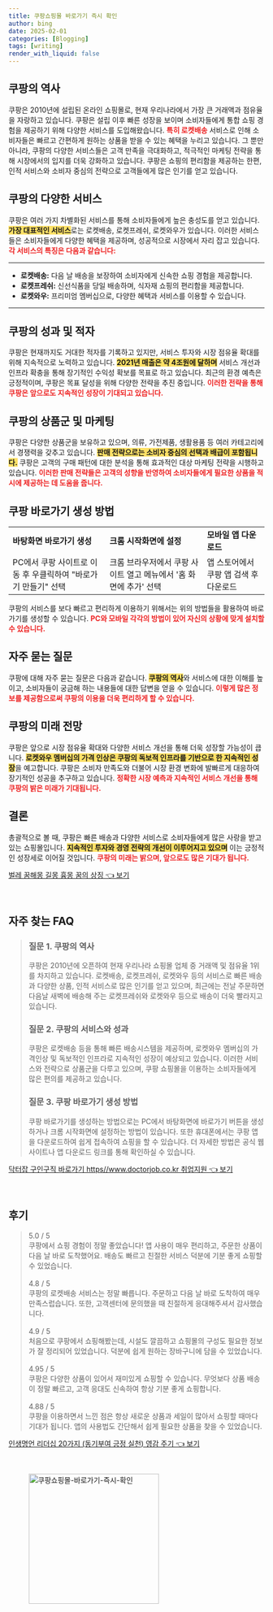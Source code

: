 ```yaml
---
title: 쿠팡쇼핑몰 바로가기 즉시 확인
author: bing
date: 2025-02-01
categories: [Blogging]
tags: [writing]
render_with_liquid: false
---
```



<h2 id='쿠팡의 역사'>쿠팡의 역사</h2>

<p>쿠팡은 2010년에 설립된 온라인 쇼핑몰로, 현재 우리나라에서 가장 큰 거래액과 점유율을 자랑하고 있습니다. 쿠팡은 설립 이후 빠른 성장을 보이며 소비자들에게 통합 쇼핑 경험을 제공하기 위해 다양한 서비스를 도입해왔습니다. <b><span style="color: #ee2323;">특히 로켓배송</span></b> 서비스로 인해 소비자들은 빠르고 간편하게 원하는 상품을 받을 수 있는 혜택을 누리고 있습니다. 그 뿐만 아니라, 쿠팡의 다양한 서비스들은 고객 만족을 극대화하고, 적극적인 마케팅 전략을 통해 시장에서의 입지를 더욱 강화하고 있습니다. 쿠팡은 쇼핑의 편리함을 제공하는 한편, 인적 서비스와 소비자 중심의 전략으로 고객들에게 많은 인기를 얻고 있습니다.</p>

<h2 id='쿠팡의 다양한 서비스'>쿠팡의 다양한 서비스</h2>

<p>쿠팡은 여러 가지 차별화된 서비스를 통해 소비자들에게 높은 충성도를 얻고 있습니다. <b><span style="background-color: #ffe066;">가장 대표적인 서비스</span></b>로는 로켓배송, 로켓프레쉬, 로켓와우가 있습니다. 이러한 서비스들은 소비자들에게 다양한 혜택을 제공하며, 성공적으로 시장에서 자리 잡고 있습니다. <b><span style="color: #ee2323;">각 서비스의 특징은 다음과 같습니다:</span></b></p>

<hr />

<ul>
    <li><b>로켓배송:</b> 다음 날 배송을 보장하여 소비자에게 신속한 쇼핑 경험을 제공합니다.</li>
    <li><b>로켓프레쉬:</b> 신선식품을 당일 배송하며, 식자재 쇼핑의 편리함을 제공합니다.</li>
    <li><b>로켓와우:</b> 프리미엄 멤버십으로, 다양한 혜택과 서비스를 이용할 수 있습니다.</li>
</ul>

<hr />

<h2 id='쿠팡의 성과 및 적자'>쿠팡의 성과 및 적자</h2>

<p>쿠팡은 현재까지도 거대한 적자를 기록하고 있지만, 서비스 투자와 시장 점유율 확대를 위해 지속적으로 노력하고 있습니다. <b><span style="background-color: #ffe066;">2021년 매출은 약 4조원에 달하며</span></b> 서비스 개선과 인프라 확충을 통해 장기적인 수익성 확보를 목표로 하고 있습니다. 최근의 환경 예측은 긍정적이며, 쿠팡은 목표 달성을 위해 다양한 전략을 추진 중입니다. <b><span style="color: #ee2323;">이러한 전략을 통해 쿠팡은 앞으로도 지속적인 성장이 기대되고 있습니다.</span></b></p>

<h2 id='쿠팡의 상품군 및 마케팅'>쿠팡의 상품군 및 마케팅</h2>

<p>쿠팡은 다양한 상품군을 보유하고 있으며, 의류, 가전제품, 생활용품 등 여러 카테고리에서 경쟁력을 갖추고 있습니다. <b><span style="background-color: #ffe066;">판매 전략으로는 소비자 중심의 선택과 배급이 포함됩니다.</span></b> 쿠팡은 고객의 구매 패턴에 대한 분석을 통해 효과적인 대상 마케팅 전략을 시행하고 있습니다. <b><span style="color: #ee2323;">이러한 판매 전략들은 고객의 성향을 반영하여 소비자들에게 필요한 상품을 적시에 제공하는 데 도움을 줍니다.</span></b></p>

<h2 id='쿠팡 바로가기 생성 방법'>쿠팡 바로가기 생성 방법</h2>

<table>
    <tr>
        <td><b>바탕화면 바로가기 생성</b></td>
        <td><b>크롬 시작화면에 설정</b></td>
        <td><b>모바일 앱 다운로드</b></td>
    </tr>
    <tr>
        <td>PC에서 쿠팡 사이트로 이동 후 우클릭하여 "바로가기 만들기" 선택</td>
        <td>크롬 브라우저에서 쿠팡 사이트 열고 메뉴에서 '홈 화면에 추가' 선택</td>
        <td>앱 스토어에서 쿠팡 앱 검색 후 다운로드</td>
    </tr>
</table>

<p>쿠팡의 서비스를 보다 빠르고 편리하게 이용하기 위해서는 위의 방법들을 활용하여 바로가기를 생성할 수 있습니다. <b><span style="color: #ee2323;">PC와 모바일 각각의 방법이 있어 자신의 상황에 맞게 설치할 수 있습니다.</span></b></p>

<h2 id='자주 묻는 질문'>자주 묻는 질문</h2>

<p>쿠팡에 대해 자주 묻는 질문은 다음과 같습니다. <b><span style="background-color: #ffe066;">쿠팡의 역사</span></b>와 서비스에 대한 이해를 높이고, 소비자들이 궁금해 하는 내용들에 대한 답변을 얻을 수 있습니다. <b><span style="color: #ee2323;">이렇게 많은 정보를 제공함으로써 쿠팡의 이용을 더욱 편리하게 할 수 있습니다.</span></b></p>

<h2 id='쿠팡의 미래 전망'>쿠팡의 미래 전망</h2>

<p>쿠팡은 앞으로 시장 점유율 확대와 다양한 서비스 개선을 통해 더욱 성장할 가능성이 큽니다. <b><span style="background-color: #ffe066;">로켓와우 멤버십의 가격 인상은 쿠팡의 독보적 인프라를 기반으로 한 지속적인 성장</span></b>을 예고합니다. 쿠팡은 소비자 만족도와 더불어 시장 환경 변화에 발빠르게 대응하여 장기적인 성공을 추구하고 있습니다. <b><span style="color: #ee2323;">정확한 시장 예측과 지속적인 서비스 개선을 통해 쿠팡의 밝은 미래가 기대됩니다.</span></b></p>

<h2 id='결론'>결론</h2>

<p>총괄적으로 볼 때, 쿠팡은 빠른 배송과 다양한 서비스로 소비자들에게 많은 사랑을 받고 있는 쇼핑몰입니다. <b><span style="background-color: #ffe066;">지속적인 투자와 경영 전략의 개선이 이루어지고 있으며</span></b> 이는 긍정적인 성장세로 이어질 것입니다. <b><span style="color: #ee2323;">쿠팡의 미래는 밝으며, 앞으로도 많은 기대가 됩니다.</span></b></p>


<p><a class="click-button" title="벌레 꿈해몽 길몽 흉몽 꿈의 상징" href="https://aptwhite.github.io/posts/%EB%B2%8C%EB%A0%88-%EA%BF%88%ED%95%B4%EB%AA%BD-%EA%B8%B8%EB%AA%BD-%ED%9D%89%EB%AA%BD-%EA%BF%88%EC%9D%98-%EC%83%81%EC%A7%95/" rel="dofollow">벌레 꿈해몽 길몽 흉몽 꿈의 상징 👈 보기</a></p><br>
<h2 id='자주_찾는_FAQ'>자주 찾는 FAQ</h2>
<div itemscope="" itemtype="https://schema.org/FAQPage"> 
<blockquote> 
<div itemscope="" itemprop="mainEntity" itemtype="https://schema.org/Question"> 
<h3 itemprop="name">질문 1. 쿠팡의 역사</h3> 
<div itemscope="" itemprop="acceptedAnswer" itemtype="https://schema.org/Answer"> 
<span itemprop="text"> 
<p>쿠팡은 2010년에 오픈하여 현재 우리나라 쇼핑몰 업체 중 거래액 및 점유율 1위를 차지하고 있습니다. 로켓배송, 로켓프레쉬, 로켓와우 등의 서비스로 빠른 배송과 다양한 상품, 인적 서비스로 많은 인기를 얻고 있으며, 최근에는 전날 주문하면 다음날 새벽에 배송해 주는 로켓프레쉬와 로켓와우 등으로 배송이 더욱 빨라지고 있습니다.</p> 
</span> 
</div> 
</div> 

<div itemscope="" itemprop="mainEntity" itemtype="https://schema.org/Question"> 
<h3 itemprop="name">질문 2. 쿠팡의 서비스와 성과</h3> 
<div itemscope="" itemprop="acceptedAnswer" itemtype="https://schema.org/Answer"> 
<span itemprop="text"> 
<p>쿠팡은 로켓배송 등을 통해 빠른 배송시스템을 제공하며, 로켓와우 멤버십의 가격인상 및 독보적인 인프라로 지속적인 성장이 예상되고 있습니다. 이러한 서비스와 전략으로 상품군을 다루고 있으며, 쿠팡 쇼핑몰을 이용하는 소비자들에게 많은 편의를 제공하고 있습니다.</p> 
</span> 
</div> 
</div> 

<div itemscope="" itemprop="mainEntity" itemtype="https://schema.org/Question"> 
<h3 itemprop="name">질문 3. 쿠팡 바로가기 생성 방법</h3> 
<div itemscope="" itemprop="acceptedAnswer" itemtype="https://schema.org/Answer"> 
<span itemprop="text"> 
<p>쿠팡 바로가기를 생성하는 방법으로는 PC에서 바탕화면에 바로가기 버튼을 생성하거나 크롬 시작화면에 설정하는 방법이 있습니다. 또한 휴대폰에서는 쿠팡 앱을 다운로드하여 쉽게 접속하여 쇼핑을 할 수 있습니다. 더 자세한 방법은 공식 웹사이트나 앱 다운로드 링크를 통해 확인하실 수 있습니다.</p> 
</span> 
</div> 
</div> 
</blockquote> 
</div>
<p><a class="click-button" title="닥터잡 구인구직 바로가기 https//www.doctorjob.co.kr 취업지원" href="https://aptwhite.github.io/posts/%EB%8B%A5%ED%84%B0%EC%9E%A1-%EA%B5%AC%EC%9D%B8%EA%B5%AC%EC%A7%81-%EB%B0%94%EB%A1%9C%EA%B0%80%EA%B8%B0-httpswww.doctorjob.co.kr-%EC%B7%A8%EC%97%85%EC%A7%80%EC%9B%90/" rel="dofollow">닥터잡 구인구직 바로가기 https//www.doctorjob.co.kr 취업지원 👈 보기</a></p><br>
<h2 id='후기'>후기</h2>
<div itemscope itemtype="https://schema.org/Product">
  <blockquote>
  <div itemprop="review" itemscope itemtype="https://schema.org/Review">
      <div itemprop="reviewRating" itemscope itemtype="https://schema.org/Rating"> <span itemprop="ratingValue">5.0</span> / <span itemprop="bestRating">5</span> </div>
      <span itemprop="reviewBody">쿠팡에서 쇼핑 경험이 정말 좋았습니다! 앱 사용이 매우 편리하고, 주문한 상품이 다음 날 바로 도착했어요. 배송도 빠르고 친절한 서비스 덕분에 기분 좋게 쇼핑할 수 있었습니다.</span>
  </div>
  <br>
  <div itemprop="review" itemscope itemtype="https://schema.org/Review">
      <div itemprop="reviewRating" itemscope itemtype="https://schema.org/Rating"> <span itemprop="ratingValue">4.8</span> / <span itemprop="bestRating">5</span> </div>
      <span itemprop="reviewBody">쿠팡의 로켓배송 서비스는 정말 빠릅니다. 주문하고 다음 날 바로 도착하여 매우 만족스럽습니다. 또한, 고객센터에 문의했을 때 친절하게 응대해주셔서 감사했습니다.</span>
  </div>
  <br>
  <div itemprop="review" itemscope itemtype="https://schema.org/Review">
      <div itemprop="reviewRating" itemscope itemtype="https://schema.org/Rating"> <span itemprop="ratingValue">4.9</span> / <span itemprop="bestRating">5</span> </div>
      <span itemprop="reviewBody">처음으로 쿠팡에서 쇼핑해봤는데, 시설도 깔끔하고 쇼핑몰의 구성도 필요한 정보가 잘 정리되어 있었습니다. 덕분에 쉽게 원하는 장바구니에 담을 수 있었습니다.</span>
  </div>
  <br>
  <div itemprop="review" itemscope itemtype="https://schema.org/Review">
      <div itemprop="reviewRating" itemscope itemtype="https://schema.org/Rating"> <span itemprop="ratingValue">4.95</span> / <span itemprop="bestRating">5</span> </div>
      <span itemprop="reviewBody">쿠팡은 다양한 상품이 있어서 재미있게 쇼핑할 수 있습니다. 무엇보다 상품 배송이 정말 빠르고, 고객 응대도 신속하여 항상 기분 좋게 쇼핑합니다.</span>
  </div>
  <br>
  <div itemprop="review" itemscope itemtype="https://schema.org/Review">
      <div itemprop="reviewRating" itemscope itemtype="https://schema.org/Rating"> <span itemprop="ratingValue">4.88</span> / <span itemprop="bestRating">5</span> </div>
      <span itemprop="reviewBody">쿠팡을 이용하면서 느낀 점은 항상 새로운 상품과 세일이 많아서 쇼핑할 때마다 기대가 됩니다. 앱의 사용법도 간단해서 쉽게 필요한 상품을 찾을 수 있었습니다.</span>
  </div>
  </blockquote>
</div>
<p><a class="click-button" title="인생명언 리더십 20가지 (동기부여 긍정 실천) 영감 주기" href="https://aptwhite.github.io/posts/%EC%9D%B8%EC%83%9D%EB%AA%85%EC%96%B8-%EB%A6%AC%EB%8D%94%EC%8B%AD-20%EA%B0%80%EC%A7%80-(%EB%8F%99%EA%B8%B0%EB%B6%80%EC%97%AC-%EA%B8%8D%EC%A0%95-%EC%8B%A4%EC%B2%9C)-%EC%98%81%EA%B0%90-%EC%A3%BC%EA%B8%B0/" rel="dofollow">인생명언 리더십 20가지 (동기부여 긍정 실천) 영감 주기 👈 보기</a></p><br>
<figure class="image"><img src="https://aptwhite.github.io/assets/img/thumbnail/쿠팡쇼핑몰-바로가기-즉시-확인.webp" alt="쿠팡쇼핑몰-바로가기-즉시-확인" width="256" height="256"></figure>